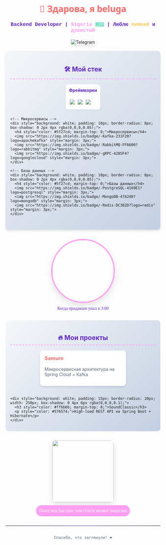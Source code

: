 <h1 align="center" style="font-family: 'Segoe UI', sans-serif; color: #ff6b6b; text-shadow: 2px 2px 4px rgba(0,0,0,0.1);">👋 Здарова, я beluga</h1>
<h3 align="center" style="font-family: 'Courier New', monospace; color: #5f27cd;">Backend Developer | <span style="color: #ff9ff3;">Nigeria</span> <span style="color: #1dd1a1;">🇷🇺</span> | Люблю <span style="color: #feca57;">липкий</span> и <span style="color: #ff9ff3;">душистый</span></h3>

<div align="center" style="margin: 20px 0;">
  <a href="https://t.me/G_R_G_H" target="_blank" style="text-decoration: none;">
    <img src="https://img.shields.io/badge/Telegram-26A5E4?style=for-the-badge&logo=telegram&logoColor=white" alt="Telegram" style="box-shadow: 0 4px 8px rgba(0,0,0,0.1);">
  </a>
</div>

<!-- Анимированный раздел -->
<div style="background: linear-gradient(135deg, #f5f7fa 0%, #c3cfe2 100%); padding: 15px; border-radius: 10px; margin: 20px 0; box-shadow: 0 4px 6px rgba(0,0,0,0.1);">
  <h2 align="center" style="color: #5f27cd; border-bottom: 2px dashed #ff9ff3; padding-bottom: 10px;">🛠 Мой стек</h2>
  
  <div style="display: flex; flex-wrap: wrap; justify-content: center; gap: 10px; margin: 15px 0;">
    <!-- Фреймворки -->
    <div style="background: white; padding: 10px; border-radius: 8px; box-shadow: 0 2px 4px rgba(0,0,0,0.05);">
      <h4 style="color: #5f27cd; margin-top: 0;">Фреймворки</h4>
      <img src="https://img.shields.io/badge/-Spring_Boot-6DB33F?logo=springboot&logoColor=white" style="margin: 3px;">
      <img src="https://img.shields.io/badge/-Spring_Security-6DB33F?logo=springsecurity&logoColor=white" style="margin: 3px;">
      <img src="https://img.shields.io/badge/-Hibernate-59666C?logo=hibernate&logoColor=white" style="margin: 3px;">
    </div>

    <!-- Микросервисы -->
    <div style="background: white; padding: 10px; border-radius: 8px; box-shadow: 0 2px 4px rgba(0,0,0,0.05);">
      <h4 style="color: #5f27cd; margin-top: 0;">Микросервисы</h4>
      <img src="https://img.shields.io/badge/-Kafka-231F20?logo=apachekafka" style="margin: 3px;">
      <img src="https://img.shields.io/badge/-RabbitMQ-FF6600?logo=rabbitmq" style="margin: 3px;">
      <img src="https://img.shields.io/badge/-gRPC-4285F4?logo=googlecloud" style="margin: 3px;">
    </div>

    <!-- Базы данных -->
    <div style="background: white; padding: 10px; border-radius: 8px; box-shadow: 0 2px 4px rgba(0,0,0,0.05);">
      <h4 style="color: #5f27cd; margin-top: 0;">Базы данных</h4>
      <img src="https://img.shields.io/badge/-PostgreSQL-4169E1?logo=postgresql" style="margin: 3px;">
      <img src="https://img.shields.io/badge/-MongoDB-47A248?logo=mongodb" style="margin: 3px;">
      <img src="https://img.shields.io/badge/-Redis-DC382D?logo=redis" style="margin: 3px;">
    </div>
  </div>
</div>

<!-- Анимированный котик -->
<div align="center" style="margin: 30px 0; position: relative;">
  <img src="https://i.pinimg.com/originals/fc/6e/26/fc6e26fa3c34bcd73d480f03656d21af.gif" width="200" style="border-radius: 50%; border: 4px solid #ff9ff3; box-shadow: 0 10px 20px rgba(0,0,0,0.1);">
  <p style="font-family: 'Comic Sans MS', cursive; color: #5f27cd; margin-top: 10px;">Когда продакшн упал в 3:00</p>
</div>

<!-- Проекты в карточках -->
<div style="background: linear-gradient(135deg, #f5f7fa 0%, #c3cfe2 100%); padding: 15px; border-radius: 10px; margin: 20px 0;">
  <h2 align="center" style="color: #5f27cd; border-bottom: 2px dashed #ff9ff3; padding-bottom: 10px;">🔥 Мои проекты</h2>
  
  <div style="display: flex; justify-content: center; gap: 20px; flex-wrap: wrap;">
    <div style="background: white; padding: 15px; border-radius: 10px; width: 250px; box-shadow: 0 4px 6px rgba(0,0,0,0.1);">
      <h3 style="color: #ff6b6b; margin-top: 0;">Samuro</h3>
      <p style="color: #576574;">Микросервисная архитектура на Spring Cloud + Kafka</p>
    </div>
    
    <div style="background: white; padding: 15px; border-radius: 10px; width: 250px; box-shadow: 0 4px 6px rgba(0,0,0,0.1);">
      <h3 style="color: #ff6b6b; margin-top: 0;">SoundClassic</h3>
      <p style="color: #576574;">High-load REST API на Spring Boot + Hibernate</p>
    </div>
  </div>
</div>

<!-- Факт с анимацией -->
<div align="center" style="margin: 30px 0; position: relative;">
  <img src="https://i.pinimg.com/originals/a6/2a/40/a62a405a180e9c5fdc3a3b88bc6c3220.gif" width="200" style="border-radius: 10px; box-shadow: 0 10px 20px rgba(0,0,0,0.1);">
  <div style="background: #ff9ff3; color: white; padding: 10px; border-radius: 20px; display: inline-block; margin-top: 10px;">
    <p style="margin: 0; font-family: 'Comic Sans MS', cursive;">Пишу код быстрее, чем Oracle меняет лицензии</p>
  </div>
</div>

<!-- Горизонтальная линия -->
<hr style="border: 0; height: 1px; background-image: linear-gradient(to right, rgba(0,0,0,0), rgba(95,39,205,0.75), rgba(0,0,0,0)); margin: 30px 0;">

<div align="center" style="font-family: 'Courier New', monospace; color: #576574; font-size: 0.9em;">
  <p>Спасибо, что заглянули! ❤️</p>
</div>

